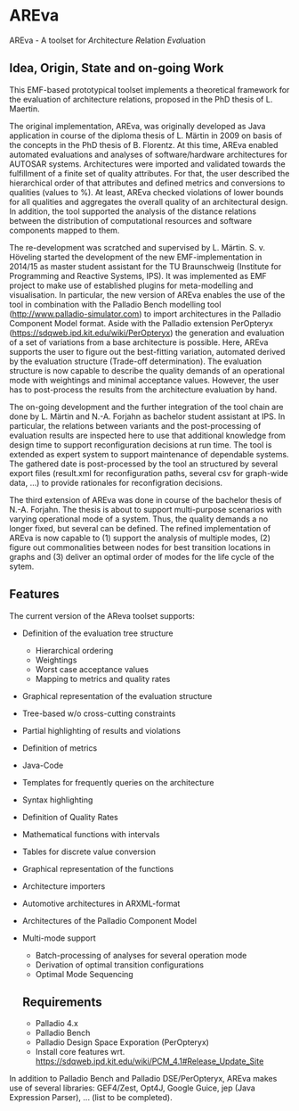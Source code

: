 # AREva
AREva - A toolset for *A*rchitecture *R*elation *Eva*luation

## Idea, Origin, State and on-going Work
This EMF-based prototypical toolset implements a theoretical framework for the evaluation of architecture relations, proposed in the PhD thesis of L. Maertin. 

The original implementation, AREva, was originally developed as Java application in course of the diploma thesis of L. Märtin in 2009 on basis of the concepts in the PhD thesis of B. Florentz. At this time, AREva enabled automated evaluations and analyses of software/hardware architectures for AUTOSAR systems. Architectures were imported and validated towards the fulfillment of a finite set of quality attributes. For that, the user described the hierarchical order of that attributes and defined metrics and conversions to qualities (values to %). At least, AREva checked violations of lower bounds for all qualities and aggregates the overall quality of an architectural design. In addition, the tool supported the analysis of the distance relations between the distribution of computational resources and software components mapped to them.

The re-development was scratched and supervised by L. Märtin. S. v. Höveling started the development of the new EMF-implementation in 2014/15 as master student assistant for the TU Braunschweig (Institute for Programming and Reactive Systems, IPS). It was implemented as EMF project to make use of established plugins for meta-modelling and visualisation. In particular, the new version of AREva enables the use of the tool in combination with the Palladio Bench modelling tool (http://www.palladio-simulator.com) to import architectures in the Palladio Component Model format. Aside with the Palladio extension PerOpteryx (https://sdqweb.ipd.kit.edu/wiki/PerOpteryx) the generation and evaluation of a set of variations from a base architecture is possible. Here, AREva supports the user to figure out the best-fitting variation, automated derived by the evaluation structure (Trade-off determination). The evaluation structure is now capable to describe the quality demands of an operational mode with weightings and minimal acceptance values. However, the user has to post-process the results from the architecture evaluation by hand.

The on-going development and the further integration of the tool chain are done by L. Märtin and N.-A. Forjahn as bachelor student assistant at IPS. In particular, the relations between variants and the post-processing of evaluation results are inspected here to use that additional knowledge from design time to support reconfiguration decisions at run time. The tool is extended as expert system to support maintenance of dependable systems. The gathered date is post-processed by the tool an structured by several export files (result.xml for reconfiguration paths, several csv for graph-wide data, ...) to provide rationales for reconfigration decisions.

The third extension of AREva was done in course of the bachelor thesis of N.-A. Forjahn. The thesis is about to support multi-purpose scenarios with varying operational mode of a system. Thus, the quality demands a no longer fixed, but several can be defined. The refined implementation of AREva is now capable to (1) support the analysis of multiple modes, (2) figure out commonalities between nodes for best transition locations in graphs and (3) deliver an optimal order of modes for the life cycle of the sytem.

## Features
The current version of the AReva toolset supports:
- Definition of the evaluation tree structure
  - Hierarchical ordering
  -	Weightings
  - Worst case acceptance values
  -	Mapping to metrics and quality rates
-	Graphical representation of the evaluation structure
  -	Tree-based w/o cross-cutting constraints
  -	Partial highlighting of results and violations
-	Definition of metrics
  -	Java-Code
  -	Templates for frequently queries on the architecture 
  -	Syntax highlighting
-	Definition of Quality Rates
  -	Mathematical functions with intervals
  -	Tables for discrete value conversion
  -	Graphical representation of the functions
-	Architecture importers
  -	Automotive architectures in ARXML-format
  -	Architectures of the Palladio Component Model
- Multi-mode support
  - Batch-processing of analyses for several operation mode
  - Derivation of optimal transition configurations
  - Optimal Mode Sequencing
  
  ## Requirements
  - Palladio 4.x
   - Palladio Bench
   - Palladio Design Space Exporation (PerOpteryx)
   - Install core features wrt. https://sdqweb.ipd.kit.edu/wiki/PCM_4.1#Release_Update_Site
  
In addition to Palladio Bench and Palladio DSE/PerOpteryx, AREva makes use of several libraries: GEF4/Zest, Opt4J, Google Guice, jep (Java Expression Parser), ... (list to be completed).

